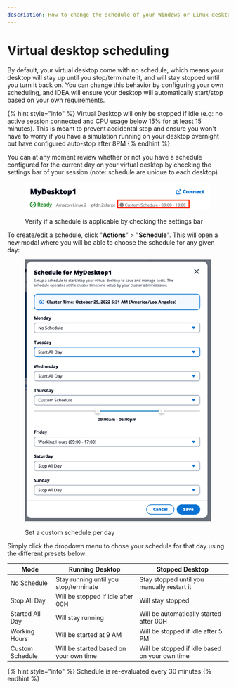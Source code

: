 ```yaml
---
description: How to change the schedule of your Windows or Linux desktop
---
```


# Virtual desktop scheduling

By default, your virtual desktop come with no schedule, which means your desktop will stay up until you stop/terminate it, and will stay stopped until you turn it back on. You can change this behavior by configuring your own scheduling, and IDEA will ensure your desktop will automatically start/stop based on your own requirements.

{% hint style="info" %}
Virtual Desktop will only be stopped if idle (e.g: no active session connected and CPU usage below 15% for at least 15 minutes). This is meant to prevent accidental stop and ensure you won't have to worry if you have a simulation running on your desktop overnight but have configured auto-stop after 8PM
{% endhint %}

You can at any moment review whether or not you have a schedule configured for the current day on your virtual desktop by checking the settings bar of your session (note: schedule are unique to each desktop)

<figure><img src="../../../.gitbook/assets/mods_vdi_user_schedule_verify.webp" alt=""><figcaption><p>Verify if a schedule is applicable by checking the settings bar</p></figcaption></figure>

To create/edit a schedule, click "**Actions**" > "**Schedule**". This will open a new modal where you will be able to choose the schedule for any given day:

<figure><img src="../../../.gitbook/assets/mods_vdi_user_schedule_custom.webp" alt=""><figcaption><p>Set a custom schedule per day</p></figcaption></figure>

Simply click the dropdown menu to chose your schedule for that day using the different presets below:

| Mode            | Running Desktop                        | Stopped Desktop                                |
| --------------- | -------------------------------------- | ---------------------------------------------- |
| No Schedule     | Stay running until you stop/terminate  | Stay stopped until you manually restart it     |
| Stop All Day    | Will be stopped if idle after 00H      | Will stay stopped                              |
| Started All Day | Will stay running                      | Will be automatically started after 00H        |
| Working Hours   | Will be started at 9 AM                | Will be stopped if idle after 5 PM             |
| Custom Schedule | Will be started based on your own time | Will be stopped if idle based on your own time |

{% hint style="info" %}
Schedule is re-evaluated every 30 minutes
{% endhint %}
